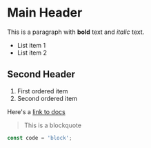 # Main Header

This is a paragraph with **bold** text and *italic* text.

- List item 1
- List item 2

## Second Header

1. First ordered item
2. Second ordered item

Here's a [link to docs](https://example.com)

> This is a blockquote

```javascript
const code = 'block';
```
